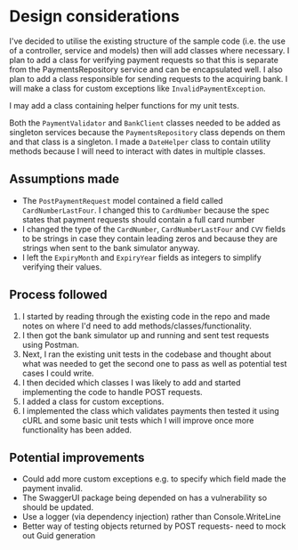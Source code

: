 # Design considerations

I've decided to utilise the existing structure of the sample code (i.e. the use of a controller, service and models) then will add classes where necessary.
I plan to add a class for verifying payment requests so that this is separate from the PaymentsRepository service and can be encapsulated well.
I also plan to add a class responsible for sending requests to the acquiring bank.
I will make a class for custom exceptions like `InvalidPaymentException`.

I may add a class containing helper functions for my unit tests.

Both the `PaymentValidator` and `BankClient` classes needed to be added as singleton services because the `PaymentsRepository` class depends on them and that class is a singleton.
I made a `DateHelper` class to contain utility methods because I will need to interact with dates in multiple classes.

## Assumptions made

- The `PostPaymentRequest` model contained a field called `CardNumberLastFour`. I changed this to `CardNumber` because the spec states that payment requests should contain a full card number
- I changed the type of the `CardNumber`, `CardNumberLastFour` and `CVV` fields to be strings in case they contain leading zeros and because they are strings when sent to the bank simulator anyway.
- I left the `ExpiryMonth` and `ExpiryYear` fields as integers to simplify verifying their values.

## Process followed

1. I started by reading through the existing code in the repo and made notes on where I'd need to add methods/classes/functionality.
2. I then got the bank simulator up and running and sent test requests using Postman.
3. Next, I ran the existing unit tests in the codebase and thought about what was needed to get the second one to pass as well as potential test cases I could write.
4. I then decided which classes I was likely to add and started implementing the code to handle POST requests.
5. I added a class for custom exceptions.
6. I implemented the class which validates payments then tested it using cURL and some basic unit tests which I will improve once more functionality has been added.

## Potential improvements

- Could add more custom exceptions e.g. to specify which field made the payment invalid.
- The SwaggerUI package being depended on has a vulnerability so should be updated.
- Use a logger (via dependency injection) rather than Console.WriteLine
- Better way of testing objects returned by POST requests- need to mock out Guid generation